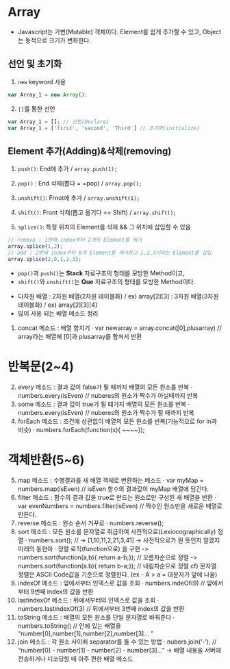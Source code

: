 # Array
 
* Javascript는 가변(Mutable) 객체이다. Element를 쉽게 추가할 수 있고, Object는 동적으로 크기가 변화한다.

## 선언 및 초기화

1) `new` keyword 사용
```javascript
var Array_1 = new Array();
```

2) `[]`를 통한 선언
```javascript
var Array_1 = []; // 선언(Declare)
var Array_1 = ['first', 'second', 'Third'] // 초기화(initialize)
```

## Element 추가(Adding)&삭제(removing)
1) `push()`: End에 추가 / `array.push(1);`

2) `pop()` : End 삭제(뽑다 = =pop) / `array.pop();`

3) `unshift()`: Frnot에 추가 / `array.unshift(1);`

4) `shift()`: Front 삭제(뽑고 옮기다 == Shift) / `array.shift();`

5) `splice()`: 특정 위치의 Element를 삭제 && 그 위치에 삽입할 수 있음
```javascript
// remove : 1번째 index부터 2개의 Element를 제거
array.splice(1,2);
// add : 2번째 index부터 0개 Element를 제거하고 1,2,3이라는 Element를 삽입
array.splice(2,0,1,2,3); 
```

* `pop()`과 `push()`는 **Stack** 자료구조의 형태를 모방한 Method이고,
* `shift()`와 `unshift()`는 **Que** 자료구조의 형태를 모방한 Method이다.  

- 다차원 배열
 : 2차원 배열(2차원 테이블화) / ex) array[2][3]
 : 3차원 배열(3차원 테이블화) / ex) array[2][3][4]
- 많이 사용 되는 배열 메소드 정리
1. concat 메소드 : 배열 합치기
 · var newarray = array.concat([0],plusarray) // array라는 배열에 [0]과 plusarray를 합쳐서 반환
# 반복문(2~4)
2. every 메소드 : 결과 값이 false가 될 때까지 배열의 모든 원소를 반복
 · numbers.every(isEven) // nuberes의 원소가 짝수가 아닐때까지 반복
3. some 메소드 : 결과 값이 true가 될 떄가지 배열의 모든 원소를 반복
 · numbers.every(isEven) // nuberes의 원소가 짝수가 될 때까지 반복
4. forEach 메소드 : 조건에 상관없이 배열의 모든 원소를 반복(기능적으로 for in과 비슷)
 · numbers.forEach(function(x){ ~~~~});
# 객체반환(5~6)
5. map 메소드 : 수행결과를 새 배열 객체로 변환하는 메소드
 · var myMap = numbers.map(isEven) // isEven 함수의 결과값이 myMap 배열에 담긴다.
6. filter 메소드 : 함수의 결과 값을 true로 만드는 원소로만 구성된 새 배열을 반환
 · var evenNumbers = numbers.filter(isEven) // 짝수인 원소만을 새로운 배열로 만든다.
7. reverse 메소드 : 원소 순서 거꾸로
 · numbers.reverse();
8. sort 메소드 : 모든 원소를 문자열로 취급하여 사전적으로(Lexiocographically) 정렬
 · numbers.sort(); // -> [1,10,11,2,21,3,41] -> 사전적으로가 뭔 뜻인지 알겠지 미래의 동현아
 · 정렬 로직(function으로) 을 구현 -> numbers.sort(function(a,b){ return a-b;}); // 오름차순으로 정렬
                                -> numbers.sort(function(a.b){ return b-a;}); // 내림차순으로 정렬
cf) 문자열 정렬은 ASCII Code값을 기준으로 정렬한다. (ex - A > a = 대문자가 앞에 나옴)
9. indexOf 메소드 : 앞에서부터 인덱스로 값을 조회
 · numbers.indeOf(9) // 앞에서부터 9번째 index의 값을 반환
10. lastindexOf 메소드 : 뒤에서부터의 인덱스로 값을 조회
 · numbers.lastindexOf(3) // 뒤에서부터 3번째 index의 값을 반환
11. toString 메소드 : 배열의 모든 원소를 단일 문자열로 바꿔준다
 · numbers.toString() // 안에 있는 배열을 “number[0],number[1],number[2],number[3]... ”
12. join 메소드 : 각 원소 사이에 separator를 둘 수 있는 방법
 · nubers.join(‘-’); // “number[0] - number[1] - number[2] - number[3]...”
 -> 배열 내용을 서버에 전송하거나 디코딩할 때 아주 편한 배열 메소드
